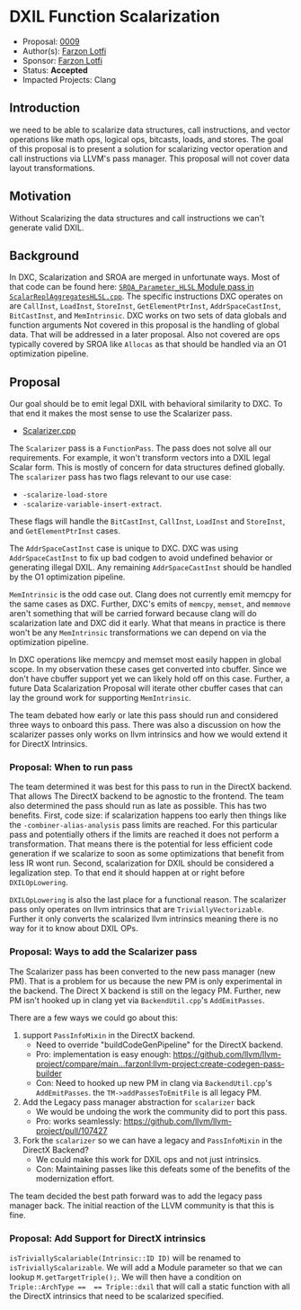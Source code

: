 # DXIL Function Scalarization

* Proposal: [0009](0009-DXIL-Function-Scalarization.md)
* Author(s): [Farzon Lotfi](https://github.com/farzonl)
* Sponsor: [Farzon Lotfi](https://github.com/farzonl)
* Status: **Accepted**
* Impacted Projects: Clang

## Introduction

we need to be able to scalarize data structures, call instructions, and vector
operations like math ops, logical ops, bitcasts, loads, and stores. The goal of
this proposal is to present a solution for scalarizing vector operation and
call instructions via LLVM's pass manager. This proposal will not cover data
layout transformations.

## Motivation

Without Scalarizing the data structures and call instructions we can't generate
valid DXIL.

## Background

In DXC, Scalarization and SROA are merged in unfortunate ways. Most of that
code can be found here: [`SROA_Parameter_HLSL` Module pass in `ScalarReplAggregatesHLSL.cpp`](https://github.com/microsoft/DirectXShaderCompiler/blob/main/lib/Transforms/Scalar/ScalarReplAggregatesHLSL.cpp#L4263).
The specific instructions DXC operates on are `CallInst`, `LoadInst`,
`StoreInst`, `GetElementPtrInst`, `AddrSpaceCastInst`, `BitCastInst`, and
`MemIntrinsic`. DXC works on two sets of data globals and function arguments
Not covered in this proposal is the handling of  global data. That will be
addressed in a later proposal. Also not covered are ops typically covered by
SROA like `Allocas` as that should be handled via an O1 optimization pipeline.

## Proposal

Our goal should be to emit legal DXIL with behavioral similarity to DXC. To
that end it makes the most sense to use the Scalarizer pass.

* [Scalarizer.cpp](https://github.com/llvm/llvm-project/blob/main/llvm/lib/Transforms/Scalar/Scalarizer.cpp)

The `Scalarizer` pass is a `FunctionPass`. The pass does not solve all our
requirements. For example, it won't transform vectors into a DXIL legal Scalar
form. This is mostly of concern for data structures defined globally.
The `scalarizer` pass has two flags relevant to our use case:

* `-scalarize-load-store`
* `-scalarize-variable-insert-extract`.

These flags will handle the `BitCastInst`, `CallInst`, `LoadInst` and
`StoreInst`, and `GetElementPtrInst` cases.

The `AddrSpaceCastInst` case is unique to DXC. DXC was using `AddrSpaceCastInst`
to fix up bad codgen to avoid undefined behavior or generating illegal DXIL.
Any remaining `AddrSpaceCastInst` should be handled by the O1 optimization
pipeline.

`MemIntrinsic` is the odd case out. Clang does not currently emit memcpy for
the same cases as DXC. Further, DXC's emits of `memcpy`, `memset`, and `memmove`
aren't something that will be carried forward because clang will do
scalarization late and DXC did it early. What that means in practice is there
won't be any `MemIntrinsic` transformations we can depend on via the
optimization pipeline.

In DXC operations like memcpy and memset most easily happen in global scope.
In my observation these cases get converted into cbuffer. Since we don't have
cbuffer support yet we can likely hold off on this case. Further, a future
Data Scalarization Proposal will iterate other cbuffer cases that can lay
the ground work for supporting `MemIntrinsic`.

The team debated how early or late this pass should run and considered three
ways to onboard this pass. There was also a discussion on how the scalarizer
passes only works on llvm intrinsics and how we would extend it for DirectX
Intrinsics.

### Proposal: When to run pass

The team determined it was best for this pass to run in the DirectX backend.
That allows The DirectX backend to be agnostic to the frontend.
The team also determined the pass should run as late as possible. This has two
benefits. First, code size: if scalarization happens too early then things like
the `-combiner-alias-analysis` pass limits are reached. For this particular
pass and potentially others if the limits are reached it does not perform a
transformation. That means there is the potential for less efficient code
generation if we scalarize to soon as some optimizations that benefit from
less IR wont run. Second, scalarization for DXIL should be considered a
legalization step. To that end it should happen at or right before
`DXILOpLowering`.

`DXILOpLowering` is also the last place for a functional reason. The scalarizer
pass only operates on llvm intrinsics that are `TriviallyVectorizable`. Further
it only converts the scalarized llvm intrinsics meaning there is no way for it
to know about DXIL OPs.

### Proposal: Ways to add the Scalarizer pass

The Scalarizer pass has been converted to the new pass manager (new PM). That
is a problem for us because the new PM is only experimental in the backend.
The Direct X backend is still on the legacy PM. Further, new PM isn't
hooked up in clang yet via `BackendUtil.cpp`'s `AddEmitPasses`.

There are a few ways we could go about this:

1. support `PassInfoMixin` in the DirectX backend.
   * Need to override "buildCodeGenPipeline" for the DirectX backend.
   * Pro: implementation is easy enough: https://github.com/llvm/llvm-project/compare/main...farzonl:llvm-project:create-codegen-pass-builder
   * Con: Need to hooked up new PM in clang via `BackendUtil.cpp`'s
     `AddEmitPasses`. the `TM->addPassesToEmitFile` is all legacy PM.
2. Add the Legacy pass manager abstraction for `scalarizer` back
   * We would be undoing the work the community did to port this pass.
   * Pro: works seamlessly: https://github.com/llvm/llvm-project/pull/107427
3. Fork the `scalarizer` so we can have a legacy and `PassInfoMixin` in the
   DirectX Backend?
   * We could make this work for DXIL ops and not just intrinsics.
   * Con: Maintaining passes like this defeats some of the benefits of the
     modernization effort.

The team decided the best path forward was to add the legacy pass manager back.
The initial reaction of the LLVM community is that this is fine.

### Proposal: Add Support for DirectX intrinsics

`isTriviallyScalariable(Intrinsic::ID ID)` will be renamed to `isTriviallyScalarizable`.
We will add a Module parameter so that we can lookup `M.getTargetTriple();`.
We will then have a condition on `Triple::ArchType ==  == Triple::dxil` that
will call a static function with all the DirectX intrinsics that need to be
scalarized specified.
